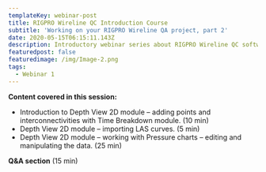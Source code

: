 ```yaml
---
templateKey: webinar-post
title: RIGPRO Wireline QC Introduction Course
subtitle: 'Working on your RIGPRO Wireline QA project, part 2'
date: 2020-05-15T06:15:11.143Z
description: Introductory webinar series about RIGPRO Wireline QC software platform.
featuredpost: false
featuredimage: /img/Image-2.png
tags:
  - Webinar 1
---
```

**Content covered in this session:**

* Introduction to Depth View 2D module – adding points and interconnectivities with Time Breakdown module. (10 min)
* Depth View 2D module – importing LAS curves. (5 min)
* Depth View 2D module – working with Pressure charts – editing and manipulating the data. (25 min)

**Q&A section** (15 min)
